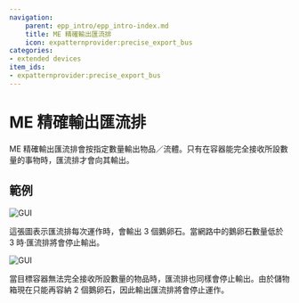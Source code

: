 ```yaml
---
navigation:
    parent: epp_intro/epp_intro-index.md
    title: ME 精確輸出匯流排
    icon: expatternprovider:precise_export_bus
categories:
- extended devices
item_ids:
- expatternprovider:precise_export_bus
---
```


# ME 精確輸出匯流排

<GameScene zoom="8" background="transparent">
  <ImportStructure src="../structure/cable_precise_export_bus.snbt"></ImportStructure>
</GameScene>

ME 精確輸出匯流排會按指定數量輸出物品／流體。只有在容器能完全接收所設數量的事物時，匯流排才會向其輸出。

## 範例

![GUI](../pic/pre_bus_gui1.png)

這張圖表示匯流排每次運作時，會輸出 3 個鵝卵石。當網路中的鵝卵石數量低於 3 時‧匯流排將會停止輸出。

![GUI](../pic/pre_bus_gui2.png)

當目標容器無法完全接收所設數量的物品時，匯流排也同樣會停止輸出。由於儲物箱現在只能再容納 2 個鵝卵石，因此輸出匯流排將會停止運作。
